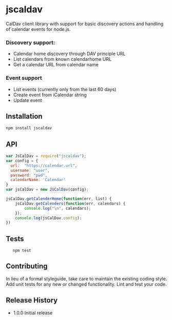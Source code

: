 # jscaldav

CalDav client library with support for basic discovery actions and handling of calendar events for node.js.

### Discovery support:
- Calendar home discovery through DAV principle URL
- List calendars from known calendarhome URL
- Get a calendar URL from calendar name

### Event support
- List events (currently only from the last 60 days)
- Create event from iCalendar string
- Update event

## Installation

```sh
npm install jscaldav
```

## API

```js
var JsCalDav = require("jscaldav");
var config = {
  url:  "https://calendar.url",
  username: "user",
  password: "pwd",
  calendarName: 'Calendar'
}
var jsCalDav = new JsCalDav(config);

jsCalDav.getCalenderHome(function(err, list) {
    jsCalDav.getCalenders(function(err, calendars) {
        console.log("\n", calendars);
    }); 
    console.log(jsCalDav.config);
})
```

## Tests

```shell
   npm test
```

## Contributing

In lieu of a formal styleguide, take care to maintain the existing coding style.
Add unit tests for any new or changed functionality. Lint and test your code.

## Release History

* 1.0.0 Initial release
